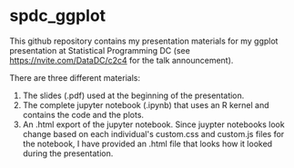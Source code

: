 # spdc_ggplot

This github repository contains my presentation materials for my ggplot presentation at Statistical Programming DC (see https://nvite.com/DataDC/c2c4 for the talk announcement).

There are three different materials:

1. The slides (.pdf) used at the beginning of the presentation.
2. The complete jupyter notebook (.ipynb) that uses an R kernel and contains the code and the plots.
3. An .html export of the jupyter notebook. Since juypter notebooks look change based on each individual's custom.css and custom.js files for the notebook, I have provided an .html file that looks how it looked during the presentation.
